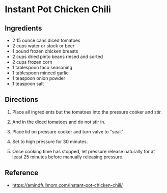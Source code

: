 Instant Pot Chicken Chili
=====

Ingredients
----
- 2 15 ounce cans diced tomatoes
- 2 cups water or stock or beer
- 1 pound frozen chicken breasts
- 2 cups dried pinto beans rinsed and sorted
- 2 cups frozen corn
- 1 tablespoon taco seasoning
- 1 tablespoon minced garlic
- 1 teaspoon onion powder
- 1 teaspoon salt

Directions
----
1. Place all ingredients but the tomatoes into the pressure cooker and stir.

2. And in the diced tomatoes and do not stir in.

3. Place lid on pressure cooker and turn valve to "seal." 

4. Set to high pressure for 30 minutes. 

5. Once cooking time has stopped, let pressure release naturally for at least 
   25 minutes before manually releasing pressure. 

Reference
----
- https://amindfullmom.com/instant-pot-chicken-chili/
